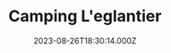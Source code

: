 ---
date: 2023-08-26T18:30:14.000Z
title: Camping L'eglantier
latitude: 50.81248512525658
longitude: 1.6044594766866636
category: checkin
---